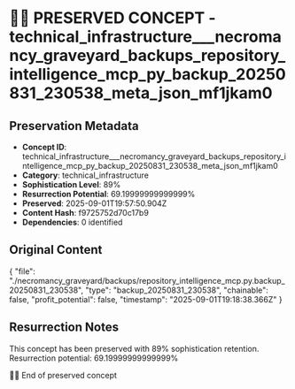 # 🏴‍☠️ PRESERVED CONCEPT - technical_infrastructure___necromancy_graveyard_backups_repository_intelligence_mcp_py_backup_20250831_230538_meta_json_mf1jkam0

## Preservation Metadata
- **Concept ID**: technical_infrastructure___necromancy_graveyard_backups_repository_intelligence_mcp_py_backup_20250831_230538_meta_json_mf1jkam0
- **Category**: technical_infrastructure
- **Sophistication Level**: 89%
- **Resurrection Potential**: 69.19999999999999%
- **Preserved**: 2025-09-01T19:57:50.904Z
- **Content Hash**: f9725752d70c17b9
- **Dependencies**: 0 identified

## Original Content

{
  "file": "./necromancy_graveyard/backups/repository_intelligence_mcp.py.backup_20250831_230538",
  "type": "backup_20250831_230538",
  "chainable": false,
  "profit_potential": false,
  "timestamp": "2025-09-01T19:18:38.366Z"
}

## Resurrection Notes
This concept has been preserved with 89% sophistication retention.
Resurrection potential: 69.19999999999999%

🏴‍☠️ End of preserved concept